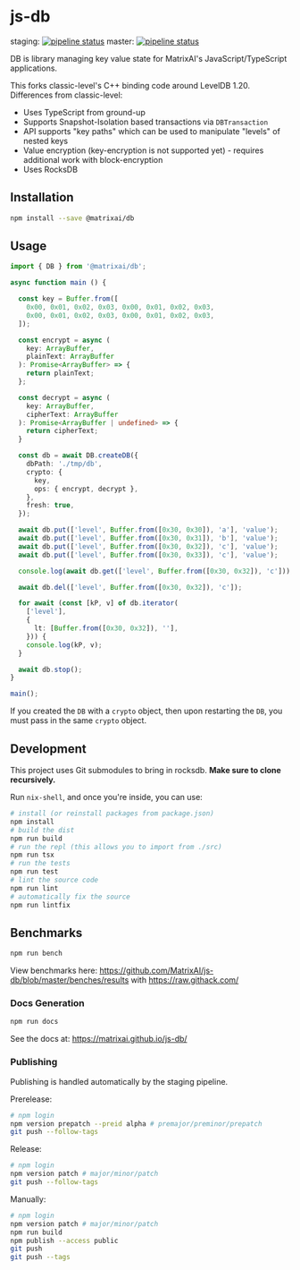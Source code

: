 # js-db

staging: [![pipeline status](https://gitlab.com/MatrixAI/open-source/js-db/badges/staging/pipeline.svg)](https://gitlab.com/MatrixAI/open-source/js-db/commits/staging)
master: [![pipeline status](https://gitlab.com/MatrixAI/open-source/js-db/badges/master/pipeline.svg)](https://gitlab.com/MatrixAI/open-source/js-db/commits/master)

DB is library managing key value state for MatrixAI's JavaScript/TypeScript applications.

This forks classic-level's C++ binding code around LevelDB 1.20. Differences from classic-level:

* Uses TypeScript from ground-up
* Supports Snapshot-Isolation based transactions via `DBTransaction`
* API supports "key paths" which can be used to manipulate "levels" of nested keys
* Value encryption (key-encryption is not supported yet) - requires additional work with block-encryption
* Uses RocksDB

## Installation

```sh
npm install --save @matrixai/db
```

## Usage

```ts
import { DB } from '@matrixai/db';

async function main () {

  const key = Buffer.from([
    0x00, 0x01, 0x02, 0x03, 0x00, 0x01, 0x02, 0x03,
    0x00, 0x01, 0x02, 0x03, 0x00, 0x01, 0x02, 0x03,
  ]);

  const encrypt = async (
    key: ArrayBuffer,
    plainText: ArrayBuffer
  ): Promise<ArrayBuffer> => {
    return plainText;
  };

  const decrypt = async (
    key: ArrayBuffer,
    cipherText: ArrayBuffer
  ): Promise<ArrayBuffer | undefined> => {
    return cipherText;
  }

  const db = await DB.createDB({
    dbPath: './tmp/db',
    crypto: {
      key,
      ops: { encrypt, decrypt },
    },
    fresh: true,
  });

  await db.put(['level', Buffer.from([0x30, 0x30]), 'a'], 'value');
  await db.put(['level', Buffer.from([0x30, 0x31]), 'b'], 'value');
  await db.put(['level', Buffer.from([0x30, 0x32]), 'c'], 'value');
  await db.put(['level', Buffer.from([0x30, 0x33]), 'c'], 'value');

  console.log(await db.get(['level', Buffer.from([0x30, 0x32]), 'c']));

  await db.del(['level', Buffer.from([0x30, 0x32]), 'c']);

  for await (const [kP, v] of db.iterator(
    ['level'],
    {
      lt: [Buffer.from([0x30, 0x32]), ''],
    })) {
    console.log(kP, v);
  }

  await db.stop();
}

main();
```

If you created the `DB` with a `crypto` object, then upon restarting the `DB`, you must pass in the same `crypto` object.

## Development

This project uses Git submodules to bring in rocksdb. **Make sure to clone recursively.**

Run `nix-shell`, and once you're inside, you can use:

```sh
# install (or reinstall packages from package.json)
npm install
# build the dist
npm run build
# run the repl (this allows you to import from ./src)
npm run tsx
# run the tests
npm run test
# lint the source code
npm run lint
# automatically fix the source
npm run lintfix
```

## Benchmarks

```sh
npm run bench
```

View benchmarks here: https://github.com/MatrixAI/js-db/blob/master/benches/results with https://raw.githack.com/

### Docs Generation

```sh
npm run docs
```

See the docs at: https://matrixai.github.io/js-db/

### Publishing

Publishing is handled automatically by the staging pipeline.

Prerelease:

```sh
# npm login
npm version prepatch --preid alpha # premajor/preminor/prepatch
git push --follow-tags
```

Release:

```sh
# npm login
npm version patch # major/minor/patch
git push --follow-tags
```

Manually:

```sh
# npm login
npm version patch # major/minor/patch
npm run build
npm publish --access public
git push
git push --tags
```
